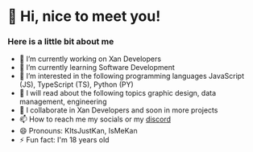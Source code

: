 # 👋 Hi, nice to meet you!
<h3>Here is a little bit about me</h3>  

- 🔭 I’m currently working on Xan Developers
- 🌱 I’m currently learning Software Development
- 💬 I’m interested in the following programming languages JavaScript (JS), TypeScript (TS), Python (PY)
- 📖 I will read about the following topics graphic design, data management, engineering
- 🤝 I collaborate in Xan Developers and soon in more projects
- 📫 How to reach me my socials or my [discord](https://discord.gg/9KBZXccxXq)
- 😄 Pronouns: KItsJustKan, IsMeKan
- ⚡ Fun fact: I'm 18 years old
